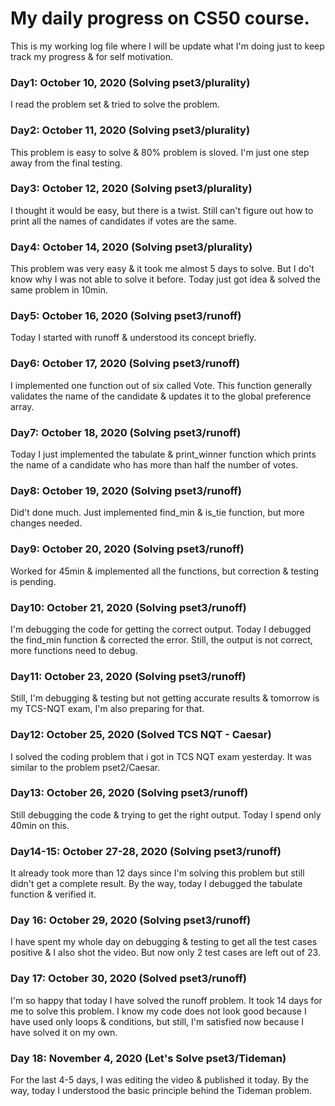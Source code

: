 # My daily progress on CS50 course.
This is my working log file where I will be update what I'm doing just to keep track my progress & for self motivation.

### Day1: October 10, 2020 (Solving pset3/plurality)
I read the problem set & tried to solve the problem.

### Day2: October 11, 2020 (Solving pset3/plurality)
This problem is easy to solve & 80% problem is sloved. I'm just one step away from the final testing.

### Day3: October 12, 2020 (Solving pset3/plurality)
I thought it would be easy, but there is a twist. Still can't figure out how to print all the names of candidates if votes are the same. 

### Day4: October 14, 2020 (Solving pset3/plurality)
This problem was very easy & it took me almost 5 days to solve. But I do't know why I was not able to solve it before. Today just got idea & solved the same problem in 10min.

### Day5: October 16, 2020 (Solving pset3/runoff)
Today I started with runoff & understood its concept briefly.

### Day6: October 17, 2020 (Solving pset3/runoff)
I implemented one function out of six called Vote. This function generally validates the name of the candidate & updates it to the global preference array.

### Day7: October 18, 2020 (Solving pset3/runoff)
Today I just implemented the tabulate & print_winner function which prints the name of a candidate who has more than half the number of votes.

### Day8: October 19, 2020 (Solving pset3/runoff)
Did't done much. Just implemented find_min & is_tie function, but more changes needed.

### Day9: October 20, 2020 (Solving pset3/runoff)
Worked for 45min & implemented all the functions, but correction & testing is pending.

### Day10: October 21, 2020 (Solving pset3/runoff)
I'm debugging the code for getting the correct output. Today I debugged the find_min function & corrected the error. Still, the output is not correct, more functions need to debug.

### Day11: October 23, 2020 (Solving pset3/runoff)
Still, I'm debugging & testing but not getting accurate results & tomorrow is my TCS-NQT exam, I'm also preparing for that.

### Day12: October 25, 2020 (Solved TCS NQT - Caesar)
I solved the coding problem that i got in TCS NQT exam yesterday. It was similar to the problem pset2/Caesar.

### Day13: October 26, 2020 (Solving pset3/runoff)
Still debugging the code & trying to get the right output. Today I spend only 40min on this.

### Day14-15: October 27-28, 2020 (Solving pset3/runoff)
It already took more than 12 days since I'm solving this problem but still didn't get a complete result. By the way, today I debugged the tabulate function & verified it.

### Day 16: October 29, 2020 (Solving pset3/runoff)
I have spent my whole day on debugging & testing to get all the test cases positive & I also shot the video. But now only 2 test cases are left out of 23.

### Day 17: October 30, 2020 (Solved pset3/runoff)
I'm so happy that today I have solved the runoff problem. It took 14 days for me to solve this problem. I know my code does not look good because I have used only loops & conditions, but still, I'm satisfied now because I have solved it on my own.

### Day 18: November 4, 2020 (Let's Solve pset3/Tideman)
For the last 4-5 days, I was editing the video & published it today. By the way, today I understood the basic principle behind the Tideman problem.
